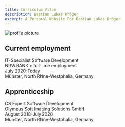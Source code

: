 ```yaml
---
title: Curriculum Vitae
description: Bastian Lukas Kröger
excerpt: A Personal Website For Bastian Lukas Kröger
---
```

![profile picture](https://bastian-kroeger.tech/profile-picture.jpg)
## Current employment
IT-Specialist Software Development  
NRW.BANK • full-time employment  
July 2020-Today  
Münster, North Rhine-Westphalia, Germany  
## Apprenticeship
CS Expert Software Development  
Olympus Soft Imaging Solutions GmbH  
August 2018-July 2020  
Münster, North Rhine-Westphalia, Germany  
